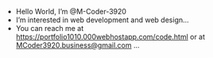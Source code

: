 -  Hello World, I’m @M-Coder-3920
-  I’m interested in web development and web design...
-  You can reach me at https://portfolio1010.000webhostapp.com/code.html or at MCoder3920.business@gmail.com ...
